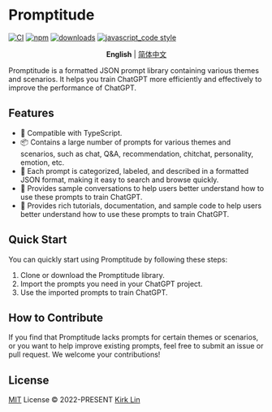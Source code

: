 # Promptitude

[![CI][ci-image]][ci-url] [![npm][npm-image]][npm-url] [![downloads][downloads-image]][downloads-url] [![javascript_code style][code-style-image]][code-style-url]

[ci-image]: https://github.com/kirklin/promptitude/actions/workflows/release.yml/badge.svg?branch=main
[ci-url]: https://github.com/kirklin/promptitude/actions/workflows/release.yml
[npm-image]: https://img.shields.io/npm/v/promptitude.svg
[npm-url]: https://npmjs.org/package/promptitude
[downloads-image]: https://img.shields.io/npm/dm/promptitude.svg
[downloads-url]: https://npmjs.org/package/promptitude
[code-style-image]: https://img.shields.io/badge/code__style-%40kirklin%2Feslint--config-brightgreen
[code-style-url]: https://github.com/kirklin/eslint-config/


<div align='center'>
<b>English</b> | <a href="README.zh-CN.md">简体中文</a>
</div>

Promptitude is a formatted JSON prompt library containing various themes and scenarios. It helps you train ChatGPT more efficiently and effectively to improve the performance of ChatGPT.

## Features

- 🌟 Compatible with TypeScript.
- 📦 Contains a large number of prompts for various themes and scenarios, such as chat, Q&A, recommendation, chitchat, personality, emotion, etc.
- 🧐 Each prompt is categorized, labeled, and described in a formatted JSON format, making it easy to search and browse quickly.
- 🎉 Provides sample conversations to help users better understand how to use these prompts to train ChatGPT.
- 📖 Provides rich tutorials, documentation, and sample code to help users better understand how to use these prompts to train ChatGPT.

## Quick Start

You can quickly start using Promptitude by following these steps:

1. Clone or download the Promptitude library.
2. Import the prompts you need in your ChatGPT project.
3. Use the imported prompts to train ChatGPT.

## How to Contribute

If you find that Promptitude lacks prompts for certain themes or scenarios, or you want to help improve existing prompts, feel free to submit an issue or pull request. We welcome your contributions!

## License

[MIT](./LICENSE) License &copy; 2022-PRESENT [Kirk Lin](https://github.com/kirklin)

